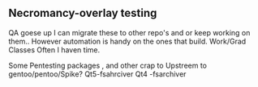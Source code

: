 ## Necromancy-overlay testing 

QA goese up I can migrate these to other repo's and or keep working on them..
However automation is handy on the ones that build.  Work/Grad Classes Often I haven time. 

Some Pentesting packages , and other crap to Upstreem to gentoo/pentoo/Spike? 
Qt5-fsahrciver 
Qt4 -fsarchiver 
